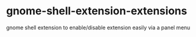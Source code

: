 # gnome-shell-extension-extensions
gnome shell extension to enable/disable extension easily via a panel menu
